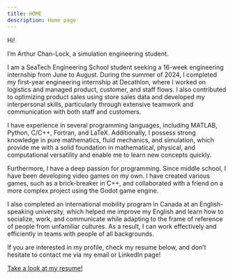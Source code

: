 ```yaml
---
title: HOME
description: Home page
---
```


Hi!

I’m Arthur Chan-Lock, a simulation engineering student.

I am a SeaTech Engineering School student seeking a 16-week engineering internship from June to August.
During the summer of 2024, I completed my first-year engineering internship at Decathlon, where I worked on logistics and managed product, customer, and staff flows. I also contributed to optimizing product sales using store sales data and developed my interpersonal skills, particularly through extensive teamwork and communication with both staff and customers.

I have experience in several programming languages, including MATLAB, Python, C/C++, Fortran, and LaTeX. Additionally, I possess strong knowledge in pure mathematics, fluid mechanics, and simulation, which provide me with a solid foundation in mathematical, physical, and computational versatility and enable me to learn new concepts quickly.

Furthermore, I have a deep passion for programming. Since middle school, I have been developing video games on my own. I have created various games, such as a brick-breaker in C++, and collaborated with a friend on a more complex project using the Godot game engine.

I also completed an international mobility program in Canada at an English-speaking university, which helped me improve my English and learn how to socialize, work, and communicate while adapting to the frame of reference of people from unfamiliar cultures. As a result, I can work effectively and efficiently in teams with people of all backgrounds.

If you are interested in my profile, check my resume below, and don’t hesitate to contact me via my email or LinkedIn page!


[Take a look at my resume!](/about "Take a look at my resume!")